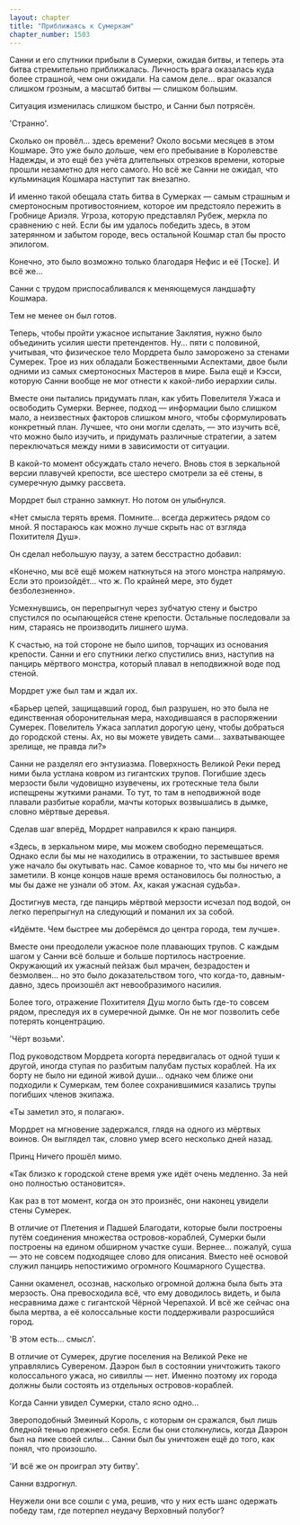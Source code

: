 ```yaml
---
layout: chapter
title: "Приближаясь к Сумеркам"
chapter_number: 1503
---
```




Санни и его спутники прибыли в Сумерки, ожидая битвы, и теперь эта битва стремительно приближалась. Личность врага оказалась куда более страшной, чем они ожидали. На самом деле... враг оказался слишком грозным, а масштаб битвы — слишком большим.

Ситуация изменилась слишком быстро, и Санни был потрясён.

'Странно'.

Сколько он провёл... здесь времени? Около восьми месяцев в этом Кошмаре. Это уже было дольше, чем его пребывание в Королевстве Надежды, и это ещё без учёта длительных отрезков времени, которые прошли незаметно для него самого. Но всё же Санни не ожидал, что кульминация Кошмара наступит так внезапно.

И именно такой обещала стать битва в Сумерках — самым страшным и смертоносным противостоянием, которое им предстояло пережить в Гробнице Ариэля. Угроза, которую представлял Рубеж, меркла по сравнению с ней. Если бы им удалось победить здесь, в этом затерянном и забытом городе, весь остальной Кошмар стал бы просто эпилогом.

Конечно, это было возможно только благодаря Нефис и её [Тоске]. И всё же...

Санни с трудом приспосабливался к меняющемуся ландшафту Кошмара.

Тем не менее он был готов.

Теперь, чтобы пройти ужасное испытание Заклятия, нужно было объединить усилия шести претендентов. Ну... пяти с половиной, учитывая, что физическое тело Мордрета было заморожено за стенами Сумерек. Трое из них обладали Божественными Аспектами, двое были одними из самых смертоносных Мастеров в мире. Была ещё и Кэсси, которую Санни вообще не мог отнести к какой-либо иерархии силы.

Вместе они пытались придумать план, как убить Повелителя Ужаса и освободить Сумерки. Вернее, подход — информации было слишком мало, а неизвестных факторов слишком много, чтобы сформулировать конкретный план. Лучшее, что они могли сделать, — это изучить всё, что можно было изучить, и придумать различные стратегии, а затем переключаться между ними в зависимости от ситуации.

В какой-то момент обсуждать стало нечего. Вновь стоя в зеркальной версии плавучей крепости, все шестеро смотрели за её стены, в сумеречную дымку рассвета.

Мордрет был странно замкнут. Но потом он улыбнулся.

«Нет смысла терять время. Помните... всегда держитесь рядом со мной. Я постараюсь как можно лучше скрыть нас от взгляда Похитителя Душ».

Он сделал небольшую паузу, а затем бесстрастно добавил:

«Конечно, мы всё ещё можем наткнуться на этого монстра напрямую. Если это произойдёт... что ж. По крайней мере, это будет безболезненно».

Усмехнувшись, он перепрыгнул через зубчатую стену и быстро спустился по осыпающейся стене крепости. Остальные последовали за ним, стараясь не производить лишнего шума.

К счастью, на той стороне не было шипов, торчащих из основания крепости. Санни и его спутники легко спустились вниз, наступив на панцирь мёртвого монстра, который плавал в неподвижной воде под стеной.

Мордрет уже был там и ждал их.

«Барьер цепей, защищавший город, был разрушен, но это была не единственная оборонительная мера, находившаяся в распоряжении Сумерек. Повелитель Ужаса заплатил дорогую цену, чтобы добраться до городской стены. Ах, но вы можете увидеть сами... захватывающее зрелище, не правда ли?»

Санни не разделял его энтузиазма. Поверхность Великой Реки перед ними была устлана ковром из гигантских трупов. Погибшие здесь мерзости были чудовищно изувечены, их гротескные тела были испещрены жуткими ранами. То тут, то там в неподвижной воде плавали разбитые корабли, мачты которых возвышались в дымке, словно мёртвые деревья.

Сделав шаг вперёд, Мордрет направился к краю панциря.

«Здесь, в зеркальном мире, мы можем свободно перемещаться. Однако если бы мы не находились в отражении, то застывшее время уже начало бы окутывать нас. Самое коварное то, что мы бы ничего не заметили. В конце концов наше время остановилось бы полностью, а мы бы даже не узнали об этом. Ах, какая ужасная судьба».

Достигнув места, где панцирь мёртвой мерзости исчезал под водой, он легко перепрыгнул на следующий и поманил их за собой.

«Идёмте. Чем быстрее мы доберёмся до центра города, тем лучше».

Вместе они преодолели ужасное поле плавающих трупов. С каждым шагом у Санни всё больше и больше портилось настроение. Окружающий их ужасный пейзаж был мрачен, безрадостен и безмолвен... но это было доказательством того, что когда-то, давным-давно, здесь произошёл акт невообразимого насилия.

Более того, отражение Похитителя Душ могло быть где-то совсем рядом, преследуя их в сумеречной дымке. Он не мог позволить себе потерять концентрацию.

'Чёрт возьми'.

Под руководством Мордрета когорта передвигалась от одной туши к другой, иногда ступая по разбитым палубам пустых кораблей. На их борту не было ни единой живой души... однако чем ближе они подходили к Сумеркам, тем более сохранившимися казались трупы погибших членов экипажа.

«Ты заметил это, я полагаю».

Мордрет на мгновение задержался, глядя на одного из мёртвых воинов. Он выглядел так, словно умер всего несколько дней назад.

Принц Ничего прошёл мимо.

«Так близко к городской стене время уже идёт очень медленно. За ней оно полностью остановится».

Как раз в тот момент, когда он это произнёс, они наконец увидели стены Сумерек.

В отличие от Плетения и Падшей Благодати, которые были построены путём соединения множества островов-кораблей, Сумерки были построены на едином обширном участке суши. Вернее... пожалуй, суша — это не совсем подходящее слово для описания. Вместо неё основой служил панцирь непостижимо огромного Кошмарного Существа.

Санни окаменел, осознав, насколько огромной должна была быть эта мерзость. Она превосходила всё, что ему доводилось видеть, и была несравнима даже с гигантской Чёрной Черепахой. И всё же сейчас она была мертва, а её колоссальные кости поддерживали разросшийся город.

'В этом есть... смысл'.

В отличие от Сумерек, другие поселения на Великой Реке не управлялись Сувереном. Даэрон был в состоянии уничтожить такого колоссального ужаса, но сивиллы — нет. Именно поэтому их города должны были состоять из отдельных островов-кораблей.

Когда Санни увидел Сумерки, стало ясно одно...

Звероподобный Змеиный Король, с которым он сражался, был лишь бледной тенью прежнего себя. Если бы они столкнулись, когда Даэрон был на пике своей силы... Санни был бы уничтожен ещё до того, как понял, что произошло.

'И всё же он проиграл эту битву'.

Санни вздрогнул.

Неужели они все сошли с ума, решив, что у них есть шанс одержать победу там, где потерпел неудачу Верховный полубог?

